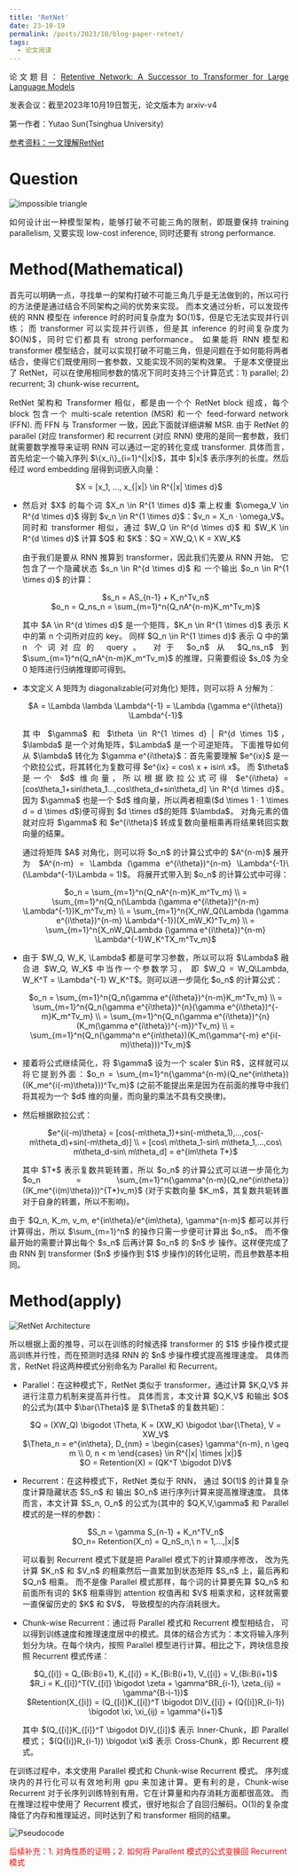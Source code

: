 ```yaml
---
title: 'RetNet'
date: 23-10-19
permalink: /posts/2023/10/blog-paper-retnet/
tags:
  - 论文阅读
---
```


<p style="text-align:justify; text-justify:inter-ideograph;"> 论文题目：<a href="https://arxiv.org/abs/2307.08621" target="_blank" title="RetNet">Retentive Network: A Successor to Transformer for Large Language Models</a></p>

发表会议：截至2023年10月19日暂无，论文版本为 arxiv-v4

第一作者：Yutao Sun(Tsinghua University)

<a href="https://mp.weixin.qq.com/s/QfWv7AiF3yO88KaZ5VfURg" target="_blank">参考资料：一文理解RetNet</a>

Question
===
![impossible triangle](/images/paper_RetNet_impossible_triangle.png)
<p style="text-align:justify; text-justify:inter-ideograph;"> 如何设计出一种模型架构，能够打破不可能三角的限制，即既要保持 training parallelism, 又要实现 low-cost inference, 同时还要有 strong performance. </p>

Method(Mathematical)
===
<p style="text-align:justify; text-justify:inter-ideograph;"> 首先可以明确一点，寻找单一的架构打破不可能三角几乎是无法做到的，所以可行的方法便是通过结合不同架构之间的优势来实现。
而本文通过分析，可以发现传统的 RNN 模型在 inference 时的时间复杂度为 $O(1)$，但是它无法实现并行训练；
而 transformer 可以实现并行训练，但是其 inference 的时间复杂度为 $O(N)$，同时它们都具有 strong performance。
如果能将 RNN 模型和 transformer 模型结合，就可以实现打破不可能三角，但是问题在于如何能将两者结合，使得它们既使用同一套参数，又能实现不同的架构效果。
于是本文便提出了 RetNet，可以在使用相同参数的情况下同时支持三个计算范式：1) parallel; 2) recurrent; 3) chunk-wise recurrent。</p>

<p style="text-align:justify; text-justify:inter-ideograph;"> RetNet 架构和 Transformer 相似，都是由一个个 RetNet block 组成，每个 block 包含一个 multi-scale retention (MSR) 和一个 feed-forward network (FFN).
而 FFN 与 Transformer 一致，因此下面就详细讲解 MSR. 
由于 RetNet 的 parallel (对应 transformer) 和 recurrent (对应 RNN) 使用的是同一套参数，我们就需要数学推导来证明 RNN 可以通过一定的转化变成 transformer.
具体而言，首先给定一个输入序列 $\{x_i\}_{i=1}^{|x|}$，其中 $|x|$ 表示序列的长度。然后经过 word embedding 层得到词嵌入向量：</p>

<center> $X = [x_1, ..., x_{|x|} \in R^{|x| \times d}$ </center>

<ul><li><p style="text-align:justify; text-justify:inter-ideograph;"> 然后对 $X$ 的每个词 $X_n \in  R^{1 \times d}$ 乘上权重 $\omega_V \in R^{d \times d}$ 得到 $v_n \in R^{1 \times d}$：$v_n = X_n · \omega_V$。
同时和 transformer 相似，通过 $W_Q \in R^{d \times d}$ 和 $W_K \in R^{d \times d}$ 计算 $Q$ 和 $K$：$Q = XW_Q,\ K = XW_K$ </p>

<p style="text-align:justify; text-justify:inter-ideograph;"> 由于我们是要从 RNN 推算到 transformer，因此我们先要从 RNN 开始。
它包含了一个隐藏状态 $s_n \in R^{d \times d}$ 和 一个输出 $o_n \in R^{1 \times d}$ 的计算：</p>

<center> $s_n = AS_{n-1} + K_n^Tv_n$ </center>

<center> $o_n = Q_ns_n = \sum_{m=1}^n{Q_nA^{n-m}K_m^Tv_m}$ </center>

<p style="text-align:justify; text-justify:inter-ideograph;"> 其中 $A \in R^{d \times d}$ 是一个矩阵，$K_n \in R^{1 \times d}$ 表示 K 中的第 n 个词所对应的 key。
同样 $Q_n \in R^{1 \times d}$ 表示 Q 中的第 n 个词对应的 query。
对于 $o_n$ 从 $Q_ns_n$ 到 $\sum_{m=1}^n{Q_nA^{n-m}K_m^Tv_m}$ 的推理，只需要假设 $s_0$ 为全 0 矩阵进行归纳推理即可得到。</p></li>

<li><p style="text-align:justify; text-justify:inter-ideograph;"> 本文定义 A 矩阵为 diagonalizable(可对角化) 矩阵，则可以将 A 分解为： </p>

<center> $A = \Lambda \lambda \Lambda^{-1} = \Lambda (\gamma e^{i\theta}) \Lambda^{-1}$ </center>

<p style="text-align:justify; text-justify:inter-ideograph;"> 其中 $\gamma$ 和 $\theta \in R^{1 \times d} | R^{d \times 1}$，$\lambda$ 是一个对角矩阵，$\Lambda$ 是一个可逆矩阵。
下面推导如何从 $\lambda$ 转化为 $\gamma e^{i\theta}$：首先需要理解 $e^{ix}$ 是一个欧拉公式，将其转化为复数可得 $e^{ix} = cos\ x + isin\ x$。
而 $\theta$ 是一个 $d$ 维向量，所以根据欧拉公式可得 $e^{i\theta} = [cos\theta_1+sin\theta_1...,cos\theta_d+sin\theta_d] \in R^{d \times d}$。
因为 $\gamma$ 也是一个 $d$ 维向量，所以两者相乘($d \times 1 · 1 \times d = d \times d$)便可得到 $d \times d$的矩阵 $\lambda$。
对角元素的值就对应将 $\gamma$ 和 $e^{i\theta}$ 转成复数向量相乘再将结果转回实数向量的结果。</p>

<p style="text-align:justify; text-justify:inter-ideograph;"> 通过将矩阵 $A$ 对角化，则可以将 $o_n$ 的计算公式中的 $A^{n-m}$ 展开为 $A^{n-m} = \Lambda (\gamma e^{i\theta})^{n-m} \Lambda^{-1}\ (\Lambda^{-1}\Lambda = 1)$。
将展开式带入到 $o_n$ 的计算公式中可得：</p>

<center> $o_n = \sum_{m=1}^n{Q_nA^{n-m}K_m^Tv_m} \\ 
= \sum_{m=1}^n{Q_n(\Lambda (\gamma e^{i\theta})^{n-m} \Lambda^{-1})K_m^Tv_m} \\
= \sum_{m=1}^n{X_nW_Q(\Lambda (\gamma e^{i\theta})^{n-m} \Lambda^{-1})(X_mW_K)^Tv_m} \\
= \sum_{m=1}^n{X_nW_Q\Lambda (\gamma e^{i\theta})^{n-m} \Lambda^{-1}W_K^TX_m^Tv_m}$ </center></li>

<li><p style="text-align:justify; text-justify:inter-ideograph;"> 由于 $W_Q, W_K, \Lambda$ 都是可学习参数，所以可以将 $\Lambda$ 融合进 $W_Q, W_K$ 中当作一个参数学习，
即 $W_Q = W_Q\Lambda, W_K^T = \Lambda^{-1} W_K^T$。则可以进一步简化 $o_n$ 的计算公式：</p>

<center> $o_n = \sum_{m=1}^n{Q_n(\gamma e^{i\theta})^{n-m}K_m^Tv_m} \\
= \sum_{m=1}^n{Q_n(\gamma e^{i\theta})^{n}(\gamma e^{i\theta})^{-m}K_m^Tv_m} \\
= \sum_{m=1}^n{Q_n(\gamma e^{i\theta})^{n}(K_m(\gamma e^{i\theta})^{-m})^Tv_m} \\
= \sum_{m=1}^n{Q_n(\gamma^n e^{in\theta})(K_m(\gamma^{-m} e^{i(-m)\theta}))^Tv_m}$ </center></li>

<li><p style="text-align:justify; text-justify:inter-ideograph;"> 接着将公式继续简化，将 $\gamma$ 设为一个 scaler $\in R$，这样就可以将它提到外面：$o_n = \sum_{m=1}^n{\gamma^{n-m}(Q_ne^{in\theta})((K_me^{i(-m)\theta}))^Tv_m}$
(之前不能提出来是因为在前面的推导中我们将其视为一个 $d$ 维的向量，而向量的乘法不具有交换律)。</p></li>

<li><p style="text-align:justify; text-justify:inter-ideograph;"> 然后根据欧拉公式：</p>

<center> $e^{i(-m)\theta} = [cos(-m\theta_1)+sin(-m\theta_1),...,cos(-m\theta_d)+sin(-m\theta_d)] \\
= [cos\ m\theta_1-sin\ m\theta_1,...,cos\ m\theta_d-sin\ m\theta_d] = e^{im\theta T*}$ </center>

<p style="text-align:justify; text-justify:inter-ideograph;"> 其中 $T*$ 表示复数共轭转置，所以 $o_n$ 的计算公式可以进一步简化为 $o_n = \sum_{m=1}^n{\gamma^{n-m}(Q_ne^{in\theta})((K_me^{i(m)\theta}))^{T*}v_m}$ 
(对于实数向量 $K_m$，其复数共轭转置对于自身的转置，所以不影响)。</p></li></ul>

<p style="text-align:justify; text-justify:inter-ideograph;"> 由于 $Q_n, K_m, v_m, e^{in\theta}/e^{im\theta}, \gamma^{n-m}$ 都可以并行计算得出，所以 $\sum_{m=1}^n$ 的操作只需一步便可计算出 $o_n$。
而不像最开始的需要计算出每个 $s_n$ 后再计算 $o_n$ 的 $n$ 步 操作。这样便完成了由 RNN 到 transformer ($n$ 步操作到 $1$ 步操作)的转化证明，而且参数基本相同。

Method(apply)
===

![RetNet Architecture](/images/paper_RetNet_architecture.png)

<p style="text-align:justify; text-justify:inter-ideograph;"> 所以根据上面的推导，可以在训练的时候选择 transformer 的 $1$ 步操作模式提高训练并行性，而在预测时选择 RNN 的 $n$ 步操作模式提高推理速度。
具体而言，RetNet 将这两种模式分别命名为 Parallel 和 Recurrent。</p>

<ul><li><p style="text-align:justify; text-justify:inter-ideograph;"> Parallel：在这种模式下，RetNet 类似于 transformer，通过计算 $K,Q,V$ 并进行注意力机制来提高并行性。
具体而言，本文计算 $Q,K,V$ 和输出 $O$ 的公式为(其中 $\bar{\Theta}$ 是 $\Theta$ 的复数共轭)：</p>

<center> $Q = (XW_Q) \bigodot \Theta, K = (XW_K) \bigodot \bar{\Theta}, V = XW_V$ </center>

<center> $\Theta_n = e^{in\theta}, D_{nm} = \begin{cases} \gamma^{n-m}, n \geq m \\ 0, n < m \end{cases} \in R^{|x| \times |x|}$ </center>

<center> $O = Retention(X) = (QK^T \bigodot D)V$ </center></li>

<li><p style="text-align:justify; text-justify:inter-ideograph;"> Recurrent：在这种模式下，RetNet 类似于 RNN，
通过 $O(1)$ 的计算复杂度计算隐藏状态 $S_n$ 和 输出 $O_n$ 进行序列计算来提高推理速度。
具体而言，本文计算 $S_n, O_n$ 的公式为(其中的 $Q,K,V,\gamma$ 和 Parallel 模式的是一样的参数)：</p>

<center> $S_n = \gamma S_{n-1} + K_n^TV_n$ </center>

<center> $O_n= Retention(X_n) = Q_nS_n,\ n = 1,...,|x|$ </center>

<p style="text-align:justify; text-justify:inter-ideograph;"> 可以看到 Recurrent 模式下就是把 Parallel 模式下的计算顺序修改，
改为先计算 $K_n$ 和 $V_n$ 的相乘然后一直累加到状态矩阵 $S_n$ 上，最后再和 $Q_n$ 相乘。
而不是像 Parallel 模式那样，每个词的计算要先算 $Q_n$ 和前面所有词的 $K$ 相乘得到 attention 权值再和 $V$ 相乘求和，这样就需要一直保留历史的 $K$ 和 $V$，
导致模型的内存消耗很大。</p></li>

<li><p style="text-align:justify; text-justify:inter-ideograph;">Chunk-wise Recurrent：通过将 Parallel 模式和 Recurrent 模型相结合，
可以得到训练速度和推理速度居中的模式。具体的结合方式为：本文将输入序列划分为块。在每个块内，按照 Parallel 模型进行计算。相比之下，跨块信息按照 Recurrent 模式传递：</p>

<center> $Q_{[i]} = Q_{Bi:B(i+1}, K_{[i]} = K_{Bi:B(i+1}, V_{[i]} = V_{Bi:B(i+1}$ </center>
<center> $R_i = K_{[i]}^T(V_{[i]} \bigodot \zeta + \gamma^BR_{i-1}, \zeta_{ij} = \gamma^{B-i-1})$ </center>
<center> $Retention(X_{[i]} = (Q_{[i]}K_{[i]}^T \bigodot D)V_{[i]} + (Q{[i]}R_{i-1}) \bigodot \xi, \xi_{ij} = \gamma^{i+1}$ </center>

<p style="text-align:justify; text-justify:inter-ideograph;">其中 $(Q_{[i]}K_{[i]}^T \bigodot D)V_{[i]}$ 表示 Inner-Chunk，即 Parallel 模式；
$(Q{[i]}R_{i-1}) \bigodot \xi$ 表示 Cross-Chunk，即 Recurrent 模式。</p></li>
</ul>

<p style="text-align:justify; text-justify:inter-ideograph;"> 在训练过程中，本文使用 Parallel 模式和 Chunk-wise Recurrent 模式。
序列或块内的并行化可以有效地利用 gpu 来加速计算。更有利的是，Chunk-wise Recurrent 对于长序列训练特别有用，它在计算量和内存消耗方面都很高效。
而在推理过程中使用了 Recurrent 模式，很好地拟合了自回归解码。O(1)的复杂度降低了内存和推理延迟，同时达到了和 transformer 相同的结果。</p>

![Pseudocode](/images/paper_RetNet_pseudocode.png)


<p style="color: red;"> 后续补充：1. 对角性质的证明；2. 如何将 Parallent 模式的公式变换回 Recurrent 模式 </p>




